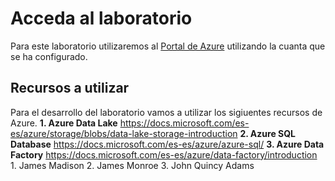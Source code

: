 # Acceda al laboratorio
Para este laboratorio utilizaremos al [Portal de Azure](https://portal.azure.com/signin/index) utilizando la cuanta que se ha configurado. 

## Recursos a utilizar
Para el desarrollo del laboratorio vamos a utilizar los sigiuentes recursos de Azure. 
	**1. Azure Data Lake** https://docs.microsoft.com/es-es/azure/storage/blobs/data-lake-storage-introduction
	**2. Azure SQL Database** https://docs.microsoft.com/es-es/azure/azure-sql/
	**3. Azure Data Factory** https://docs.microsoft.com/es-es/azure/data-factory/introduction
	1. James Madison
	2. James Monroe
	3. John Quincy Adams
	
	

